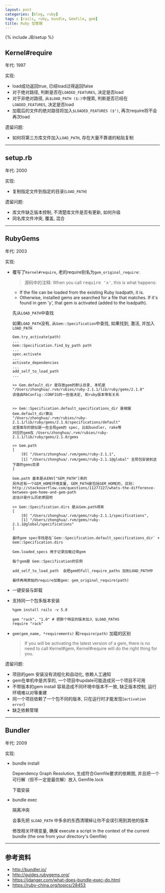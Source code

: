 ```yaml
---
layout: post
categories: [blog, ruby]
tags : [rails, ruby, bundle, Gemfile, gem]
title: Ruby 包管理
---
```

{% include JB/setup %}

## Kernel#require

年代: 1997

实现:

* load成功返回true, 已经load过得返回false
* 对于绝对路径, 判断是否在`LOADED_FEATURES`, 决定是否load
* 对于非绝对路径, 从`$LOAD_PATH ($:)`中搜索, 判断是否已经在`LOADED_FEATURES`, 决定是否load
* 加载后的文件的绝对路径将加入`$LOADED_FEATURES ($")`, 再次require将不会再次load

遗留问题:

* 如何将第三方库文件加入`LOAD_PATH`, 存在大量不靠谱的粘贴复制

---

## setup.rb

年代: 2000

实现:

* 复制指定文件到指定的目录(`LOAD_PATH`)

遗留问题:

* 库文件缺乏版本控制, 不清楚库文件是否有更新, 如何升级
* 同名库文件冲突, 覆盖, 混合

---

## RubyGems

年代: 2003

实现:

* 覆写了`Kernel#require`, 老的require别名为`gem_original_require`:

  >  源码中的注释:
  When you call <tt>require 'x'</tt>, this is what happens:  
  * If the file can be loaded from the existing Ruby loadpath, it is.  
  * Otherwise, installed gems are searched for a file that matches.  If it's found in gem 'y', that gem is activated (added to the
  loadpath).

  先从`LOAD_PATH`中查找

  如果`LOAD_PATH`没有, 从`Gem::Specification`中查找, 如果找到, 激活, 并加入`LOAD_PATH`

      Gem.try_activate(path)
      ...
      Gem::Specification.find_by_path path
      ...
      spec.activate
      ...
      activate_dependencies
      ...
      add_self_to_load_path
      ...

      >> Gem.default_dir 是存放gem的默认目录, 本机是
      "/Users/zhonghua/.rvm/rubies/ruby-2.1.1/lib/ruby/gems/2.1.0"
      该值由RbConfig::CONFIG的一些值决定, 和ruby版本等有关系


      >> Gem::Specification.default_specifications_dir 是根据Gem.default_dir算出
      "/Users/zhonghua/.rvm/rubies/ruby-2.1.1/lib/ruby/gems/2.1.0/specifications/default"
      这里面存的貌似是一些全局gem的 spec, 比如bundler, rake等
      对应的gem在 /Users/zhonghua/.rvm/rubies/ruby-2.1.1/lib/ruby/gems/2.1.0/gems

      >> Gem.path
      [
          [0] "/Users/zhonghua/.rvm/gems/ruby-2.1.1",
          [1] "/Users/zhonghua/.rvm/gems/ruby-2.1.1@global" 全局包安装到这下面的gems目录
      ]

      Gem.path 基本是从ENV["GEM_PATH"]来的
      另外还有一个GEM_HOME环境变量, GEM_PATH是包括GEM_HOME的, 区别: http://stackoverflow.com/questions/11277227/whats-the-difference-between-gem-home-and-gem-path
      这估计是什么历史原因吧

      >> Gem::Specification.dirs 是从Gem.path得来
      [
          [0] "/Users/zhonghua/.rvm/gems/ruby-2.1.1/specifications",
          [1] "/Users/zhonghua/.rvm/gems/ruby-2.1.1@global/specifications"
      ]

      最终gem spec寻找是在`Gem::Specification.default_specifications_dir` + Gem::Specification.dirs

      Gem.loaded_specs 用于记录加载过得gem

      每个gem是 Gem::Specification的实例

      add_self_to_load_path  会把gem的full_require_paths 加到LOAD_PATH中

      最终再用原始的require加载gem: gem_original_require(path)

* 一键安装与卸载

* 支持同一个包多版本安装

      %gem install rails -v 5.0

      gem "rack", "1.0" # 把那个特定的版本加入 $LOAD_PATHS
      require "rack"

* `gem(gem_name, *requirements)` 和`require(path)` 加载的区别

  > If you will be activating the latest version of a gem, there is no need to call Kernel#gem, Kernel#require will do the right thing for you.


遗留问题:

* 项目的gem 安装没有流程化和自动化, 依赖人工通知
* gem在单机中是共享的, 一个项目中update可能造成另一个项目不可用
* 不带版本的gem install 容易造成不同环境中版本不一致, 缺乏版本控制, 运行环境难以对等重建
* 同一个项目依赖了一个包不同的版本, 只在运行时才能发现(`activation error`)
* 缺乏依赖管理

---

## Bundler

年代: 2009

实现:

* bundle install

  Dependency Graph Resolution, 生成符合Gemfile要求的依赖图, 并且把一个可行解（但不一定是最优解）放入 Gemfile.lock

  下载安装

* bundle exec

  隔离冲突

  会事先把 `$LOAD_PATH` 中多余的东西清理掉让你不会误引用到其他的版本

  修改相关环境变量, 确保 execute a script in the context of the current bundle (the one from your directory's Gemfile)

---

## 参考资料

* <http://bundler.io/>
* <http://guides.rubygems.org/>
* <https://jdanger.com/what-does-bundle-exec-do.html>
* <https://ruby-china.org/topics/28453>
